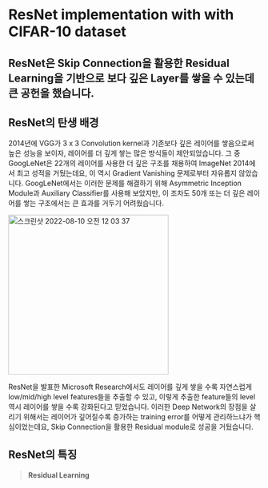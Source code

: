 ResNet implementation with with CIFAR-10 dataset
====================================================


## ResNet은 Skip Connection을 활용한 Residual Learning을 기반으로 보다 깊은 Layer를 쌓을 수 있는데 큰 공헌을 했습니다.

## ResNet의 탄생 배경
2014년에 VGG가 3 x 3 Convolution kernel과 기존보다 깊은 레이어를 쌓음으로써 높은 성능을 보이자, 레이어를 더 깊게 쌓는 많은 방식들이 제안되었습니다.
그 중 GoogLeNet은 22개의 레이어를 사용한 더 깊은 구조를 채용하여 ImageNet 2014에서 최고 성적을 거뒀는데요, 이 역시 Gradient Vanishing 문제로부터 자유롭지 않았습니다.
GoogLeNet에서는 이러한 문제를 해결하기 위해 Asymmetric Inception Module과 Auxiliary Classifier를 사용해 보았지만, 이 조차도 50개 또는 더 깊은 레이어를 쌓는 구조에서는 큰 효과를 거두기 어려웠습니다. 


<img width="320" alt="스크린샷 2022-08-10 오전 12 03 37" src="https://user-images.githubusercontent.com/52812351/183686047-1e861bfb-d923-4990-8118-4b95c5150fc9.png">


ResNet을 발표한 Microsoft Research에서도 레이어를 깊게 쌓을 수록 자연스럽게 low/mid/high level features들을 추출할 수 있고, 이렇게 추출한 feature들의 level 역시 레이어를 쌓을 수록 강화된다고 믿었습니다. 이러한 Deep Network의 장점을 살리기 위해서는 레이어가 깊어질수록 증가하는 training error를 어떻게 관리하느냐가 핵심이었는데요, Skip Connection을 활용한 Residual module로 성공을 거뒀습니다.

## ResNet의 특징

> #### Residual Learning
> 

